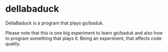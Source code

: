# dellabaduck
DellaBaduck is a program that plays go/baduk.

Please note that this is one big experiment to learn go/baduk and also how to program something that plays it. Being an experiment, that affects code quality.
